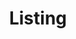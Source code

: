 ---
title: Listing
_template: detail
model: 2001 Volkswagen Passat GLX 4Motion
price: 
mileage: 68,000 miles
owner: One owner
engine: V6
transmission:
drive: All-wheel drive

---